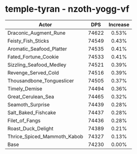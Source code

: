 # temple-tyran - nzoth-yogg-vf
| Actor | DPS | Increase |
|---|:---:|:---:|
|Draconic_Augment_Rune|74622|0.53%|
|Feisty_Fish_Sticks|74549|0.43%|
|Aromatic_Seafood_Platter|74535|0.41%|
|Fated_Fortune_Cookie|74533|0.41%|
|Sizzling_Seafood_Medley|74521|0.39%|
|Revenge_Served_Cold|74516|0.39%|
|Thousandbone_Tongueslicer|74505|0.37%|
|Timely_Demise|74494|0.36%|
|Great_Cerulean_Sea|74465|0.32%|
|Seamoth_Surprise|74439|0.28%|
|Salt_Baked_Fishcake|74437|0.28%|
|Filet_of_Fangs|74436|0.28%|
|Roast_Duck_Delight|74389|0.21%|
|Thrice_Spiced_Mammoth_Kabob|74327|0.13%|
|Base|74230|0.00%|
